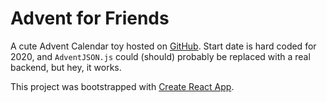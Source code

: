 # Advent for Friends
A cute Advent Calendar toy hosted on [GitHub](http://tfavazza.github.io/advent-for-friends). Start date is hard coded for 2020, and `AdventJSON.js` could (should) probably be replaced with a real backend, but hey, it works.

This project was bootstrapped with [Create React App](https://github.com/facebook/create-react-app).
